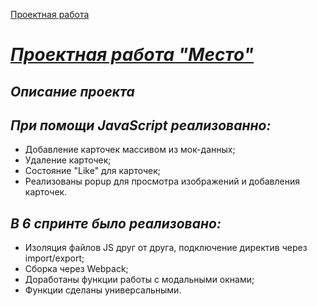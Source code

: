 [Проектная работа](https://github.com/VlStolyarov/mesto-project-ff.git)

# <u>**_Проектная работа "Место"_**</u>

## _Описание проекта_

## _При помощи JavaScript реализованно:_

- Добавление карточек массивом из мок-данных;
- Удаление карточек;
- Состояние "Like" для карточек;
- Реализованы popup для просмотра изображений и добавления карточек.

## _В 6 спринте было реализовано:_

- Изоляция файлов JS друг от друга, подключение директив через import/export;
- Сборка через Webpack;
- Доработаны функции работы с модальными окнами;
- Функции сделаны универсальными.
